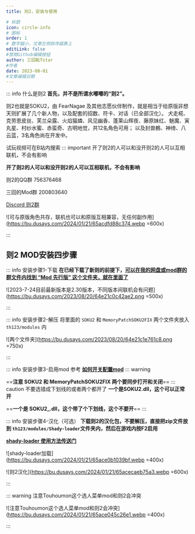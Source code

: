 ```yaml
---
title: 则2，安装与使用

# 标题
icon: circle-info
# 图标
order: 1
# 数字越小，文章左侧排序越靠上
editLink: false
#禁用Github编辑按钮
author: 三回転Tstar
#作者
date: 2023-08-01
#文章编辑日期
---
```



::: info 什么是则2
**首先，并不是所谓水嘟嘟的“则2”。**

则2也就是SOKU2，由 FearNagae 及其他志愿伙伴制作，就是相当于给原版非想天则扩展了几个新人物，以及配套的招数、符卡、对话（已全部汉化）。
犬走椛、克劳恩皮丝、芙兰朵露、火焰猫燐、风见幽香、蓬莱山辉夜、藤原妹红、魅魔、寅丸星、村纱水蜜、赤蛮奇、古明地觉，共12名角色可用；
以及封兽鵺、神绮、八云蓝，3名角色尚在开发中。

试玩视频可在B站内搜索
::: important 开了则2的人可以和没开则2的人可以互相联机，不会有影响

**开了则2的人可以和没开则2的人可以互相联机，不会有影响**

则2的QQ群 756376468 

三回的Mod群 200803640

[Discord 则2群](http://discord.gg/Bgxdcav)

![可与原版角色共存，联机也可以和原版互相兼容，无任何副作用](https://bu.dusays.com/2024/01/21/65acdfd88c374.webp =600x)

:::

## **则2 MOD安装四步骤**
::: info 安装步骤1-下载
**在已经下载了新则的前提下，[**可以在我的网盘或mod群的群文件内找到 “Mod 先行版” 这个文件夹，就在里面了**](/about/)**

![2023-7-24目前最新版本是2.30版本，不同版本间联机会有问题](https://bu.dusays.com/2023/08/20/64e21c0c42ae2.png =500x)


:::


::: info 安装步骤2-解压
将里面的 `SOKU2` 和 `MemoryPatchSOKU2FIX` 两个文件夹放入 `th123/modules` 内

![两个文件夹](https://bu.dusays.com/2023/08/20/64e21c1e761c8.png =750x)


:::

::: info 安装步骤3-启用mod
参考 [**如何开关配置mod**](/mods/WhatsMod.html)
::: warning

==**注意 SOKU2 和 MemoryPatchSOKU2FIX 两个要同步打开和关闭**==
::: caution 不要选错成下划线的或者两个都开了
**一个是SOKU2.dll，这个可以正常开**

==**一个是 SOKU2_.dll，这个带了个下划线，这个不要开**==
:::

::: info 安装步骤4-汉化（可选）
**下载则2的汉化包，不要解压，直接把zip文件放到 `th123/modules/Shady-loader`文件夹内，然后在游戏内按F2启用**

[**shady-loader 使用方法传送门**](/mods/DIY/Shady-loader.html)

![shady-loader加载](https://bu.dusays.com/2024/01/21/65ace0b1039bf.webp =400x)

![则2汉化](https://bu.dusays.com/2024/01/21/65acecaeb75a3.webp =600x)

:::

::: warning 注意Touhoumon这个选人菜单mod和则2会冲突

![注意Touhoumon这个选人菜单mod和则2会冲突](https://bu.dusays.com/2024/01/21/65ace045c26e1.webp =400x)

:::
